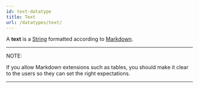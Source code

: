 ```yaml
---
id: text-datatype
title: Text
url: /datatypes/text/
---
```


A **text** is a [String](/datatypes/string/) formatted according to
[Markdown](@markdown).

***
NOTE:

If you allow Markdown extensions such as tables, you should make it clear to
the users so they can set the right expectations.
***
